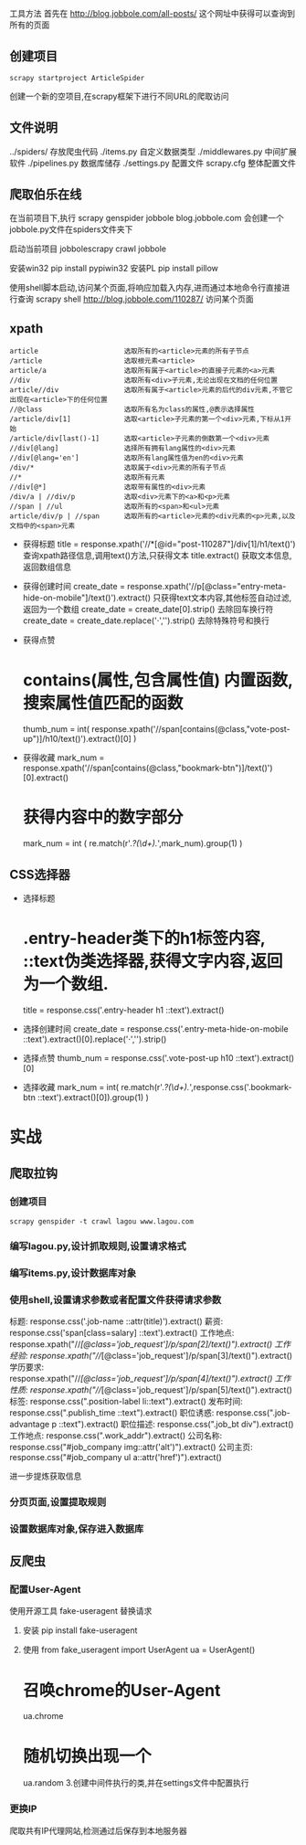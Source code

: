 工具方法
首先在 http://blog.jobbole.com/all-posts/ 这个网址中获得可以查询到所有的页面

## 创建项目 
    scrapy startproject ArticleSpider
创建一个新的空项目,在scrapy框架下进行不同URL的爬取访问

## 文件说明
../spiders/             存放爬虫代码
./items.py              自定义数据类型
./middlewares.py        中间扩展软件
./pipelines.py          数据库储存
./settings.py           配置文件
scrapy.cfg              整体配置文件


## 爬取伯乐在线
在当前项目下,执行
    scrapy genspider jobbole blog.jobbole.com
会创建一个jobbole.py文件在spiders文件夹下

启动当前项目
    jobbolescrapy crawl jobbole

安装win32
    pip install pypiwin32
安装PL
    pip install pillow


使用shell脚本启动,访问某个页面,将响应加载入内存,进而通过本地命令行直接进行查询
    scrapy shell http://blog.jobbole.com/110287/                    访问某个页面

## xpath
    article                     选取所有的<article>元素的所有子节点
    /article                    选取根元素<article>
    article/a                   选取所有属于<article>的直接子元素的<a>元素
    //div                       选取所有<div>子元素,无论出现在文档的任何位置
    article//div                选取所有属于<article>元素的后代的div元素,不管它出现在<article>下的任何位置
    //@class                    选取所有名为class的属性,@表示选择属性
    /article/div[1]             选取<article>子元素的第一个<div>元素,下标从1开始
    /article/div[last()-1]      选取<article>子元素的倒数第一个<div>元素
    //div[@lang]                选择所有拥有lang属性的<div>元素
    //div[@lang='en']           选取所有lang属性值为en的<div>元素
    /div/*                      选取属于<div>元素的所有子节点
    //*                         选取所有元素
    //div[@*]                   选取带有属性的<div>元素
    /div/a | //div/p            选取<div>元素下的<a>和<p>元素
    //span | //ul               选取所有的<span>和<ul>元素
    article/div/p | //span      选取所有的<article>元素的<div元素的<p>元素,以及文档中的<span>元素

- 获得标题
    title = response.xpath('//*[@id="post-110287"]/div[1]/h1/text()')      查询xpath路径信息,调用text()方法,只获得文本
    title.extract()     获取文本信息,返回数组信息

- 获得创建时间
    create_date = response.xpath('//p[@class="entry-meta-hide-on-mobile"]/text()').extract()  只获得text文本内容,其他标签自动过滤,返回为一个数组
    create_date = create_date[0].strip()                         去除回车换行符
    create_date = create_date.replace('·','').strip()           去除特殊符号和换行

- 获得点赞
    # contains(属性,包含属性值) 内置函数,搜索属性值匹配的函数
    thumb_num = int( response.xpath('//span[contains(@class,"vote-post-up")]/h10/text()').extract()[0] )

- 获得收藏
    mark_num = response.xpath('//span[contains(@class,"bookmark-btn")]/text()')[0].extract()
    # 获得内容中的数字部分
    mark_num = int ( re.match(r'.*?(\d+).*',mark_num).group(1) )

## CSS选择器

- 选择标题
    # .entry-header类下的h1标签内容, ::text伪类选择器,获得文字内容,返回为一个数组.
    title = response.css('.entry-header h1 ::text').extract()

- 选择创建时间
    create_date = response.css('.entry-meta-hide-on-mobile ::text').extract()[0].replace('·','').strip()

- 选择点赞
    thumb_num = response.css('.vote-post-up h10 ::text').extract()[0]

- 选择收藏
    mark_num = int( re.match(r'.*?(\d+).*',response.css('.bookmark-btn ::text').extract()[0]).group(1) )

# 实战
## 爬取拉钩
### 创建项目
    scrapy genspider -t crawl lagou www.lagou.com
    
### 编写lagou.py,设计抓取规则,设置请求格式

### 编写items.py,设计数据库对象

### 使用shell,设置请求参数或者配置文件获得请求参数

标题:     response.css('.job-name ::attr(title)').extract()
薪资:     response.css('span[class=salary] ::text').extract()
工作地点: response.xpath("//*[@class='job_request']/p/span[2]/text()").extract()
工作经验: response.xpath("//*[@class='job_request']/p/span[3]/text()").extract()
学历要求: response.xpath("//*[@class='job_request']/p/span[4]/text()").extract()
工作性质: response.xpath("//*[@class='job_request']/p/span[5]/text()").extract()
标签:     response.css(".position-label li::text").extract()
发布时间: response.css(".publish_time ::text").extract()
职位诱惑: response.css(".job-advantage p ::text").extract()
职位描述: response.css(".job_bt div").extract()
工作地点: response.css(".work_addr").extract()
公司名称: response.css("#job_company img::attr('alt')").extract()
公司主页: response.css("#job_company ul a::attr('href')").extract()

进一步提炼获取信息

### 分页页面,设置提取规则

### 设置数据库对象,保存进入数据库

## 反爬虫

### 配置User-Agent
使用开源工具 fake-useragent 替换请求
1. 安装 
    pip install fake-useragent
    
2. 使用
    from fake_useragent import UserAgent
    ua = UserAgent()
    # 召唤chrome的User-Agent
    ua.chrome
    # 随机切换出现一个
    ua.random
3.创建中间件执行的类,并在settings文件中配置执行

### 更换IP
爬取共有IP代理网站,检测通过后保存到本地服务器
